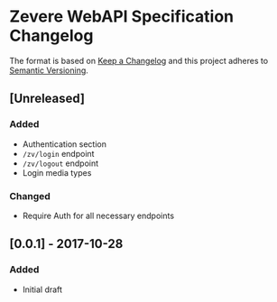 # Zevere WebAPI Specification Changelog

The format is based on [Keep a Changelog](http://keepachangelog.com/en/1.0.0/)
and this project adheres to [Semantic Versioning](http://semver.org/spec/v2.0.0.html).

## [Unreleased]

### Added

- Authentication section
- `/zv/login` endpoint
- `/zv/logout` endpoint
- Login media types

### Changed

- Require Auth for all necessary endpoints

## [0.0.1] - 2017-10-28

### Added

- Initial draft